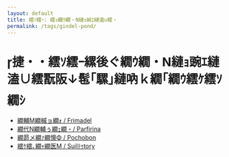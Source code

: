 ```yaml
---
layout: default
title: 繧ｿ繧ｰ: 繧ｮ繝ｳ繝・Ν縺ｮ豌ｴ縺溘∪繧・
permalink: /tags/gindel-pond/
---
```

# 捷・・繧ｿ繧ｰ縲後ぐ繝ｳ繝・Ν縺ｮ豌ｴ縺溘∪繧翫阪↓髢｢騾｣縺吶ｋ繝｢繝ｳ繧ｹ繧ｿ繝ｼ

- [繝輔Μ繝槭ョ繝ｫ / Frimadel](/monsterdex/monster/Frimadel.html)
- [繝代Ν繝輔ぅ繝ｪ繝・/ Parfirina](/monsterdex/monster/Parfirina.html)
- [繝昴メ繝ｧ繝懊Φ / Pochobon](/monsterdex/monster/Pochobon.html)
- [繧ｹ繧､繝ｬ繝医Μ / Suilﾃｩtory](/monsterdex/monster/Suilﾃｩtory.html)